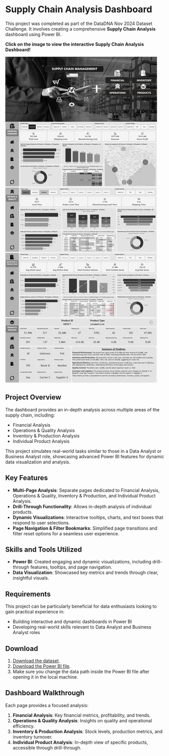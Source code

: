 # Supply Chain Analysis Dashboard

This project was completed as part of the DataDNA Nov 2024 Dataset Challenge. It involves creating a comprehensive **Supply Chain Analysis** dashboard using Power BI.

**Click on the image to view the interactive Supply Chain Analysis Dashboard!**

[![Supply Chain Analysis Dashboard](https://github.com/nafiul-araf/Supply-Chain-Data-Analysis/blob/main/Supply%20Chain%20Data%20Analysis.jpg)](https://app.powerbi.com/view?r=eyJrIjoiZTJjNzlmMDItYTMwOC00ZmFlLWEzMzgtOGI3MWI0NGNmNGRlIiwidCI6IjhjMTI4NjJkLWZjYWYtNGEwNi05M2FjLTk0Yjk3YjVjZWQ1NSIsImMiOjEwfQ%3D%3D)


## Project Overview

The dashboard provides an in-depth analysis across multiple areas of the supply chain, including:
- Financial Analysis
- Operations & Quality Analysis
- Inventory & Production Analysis
- Individual Product Analysis

This project simulates real-world tasks similar to those in a Data Analyst or Business Analyst role, showcasing advanced Power BI features for dynamic data visualization and analysis.

## Key Features

- **Multi-Page Analysis**: Separate pages dedicated to Financial Analysis, Operations & Quality, Inventory & Production, and Individual Product Analysis.
- **Drill-Through Functionality**: Allows in-depth analysis of individual products.
- **Dynamic Visualizations**: Interactive tooltips, charts, and text boxes that respond to user selections.
- **Page Navigation & Filter Bookmarks**: Simplified page transitions and filter reset options for a seamless user experience.

## Skills and Tools Utilized

- **Power BI**: Created engaging and dynamic visualizations, including drill-through features, tooltips, and page navigation.
- **Data Visualization**: Showcased key metrics and trends through clear, insightful visuals.

## Requirements

This project can be particularly beneficial for data enthusiasts looking to gain practical experience in:
- Building interactive and dynamic dashboards in Power BI
- Developing real-world skills relevant to Data Analyst and Business Analyst roles

## Download

1. [Download the dataset](https://github.com/nafiul-araf/Supply-Chain-Data-Analysis/blob/main/Data.xlsx).
2. [Download the Power BI file](https://github.com/nafiul-araf/Supply-Chain-Data-Analysis/blob/main/Supply%20Chain%20Data%20Analysis.pbix).
3. Make sure you change the data path inside the Power BI file after opening it in the local machine.

## Dashboard Walkthrough

Each page provides a focused analysis:
1. **Financial Analysis**: Key financial metrics, profitability, and trends.
2. **Operations & Quality Analysis**: Insights on quality and operational efficiency.
3. **Inventory & Production Analysis**: Stock levels, production metrics, and inventory turnover.
4. **Individual Product Analysis**: In-depth view of specific products, accessible through drill-through.

